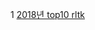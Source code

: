 1 [2018년 top10 rltk](https://medium.mybridge.co/vue-js-top-10-articles-for-the-past-month-v-mar-2018-1d54d9f944fa)